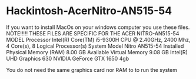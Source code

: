 # Hackintosh-AcerNitro-AN515-54
If you want to install MacOs on your windows computer you use these files.
NOTE!!!!!
THESE FILES ARE SPECIFIC FOR THE ACER NITRO-AN515-54 MODEL
Processor	Intel(R) Core(TM) i5-9300H CPU @ 2.40GHz, 2400 Mhz, 4 Core(s), 8 Logical Processor(s)
System Model	Nitro AN515-54
Installed Physical Memory (RAM)	8.00 GB
Available Virtual Memory	9.08 GB
Intel(R) UHD Graphics 630
NVIDIA GeForce GTX 1650 4gb

You do not need the same graphics card nor RAM to to run the system

